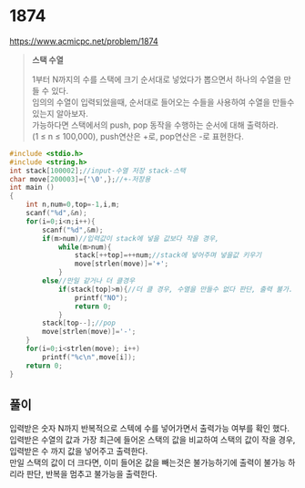 # 1874
https://www.acmicpc.net/problem/1874
>**스택 수열**
>
>1부터 N까지의 수를 스택에 크기 순서대로 넣었다가 뽑으면서 하나의 수열을 만들 수 있다.<br>
>임의의 수열이 입력되었을때, 순서대로 들어오는 수들을 사용하여 수열을 만들수 있는지 알아보자.<br>
>가능하다면 스택에서의 push, pop 동작을 수행하는 순서에 대해 출력하라.<br>
>(1 ≤ n ≤ 100,000), push연산은 +로, pop연산은 -로 표현한다.<br>
```c
#include <stdio.h>
#include <string.h>
int stack[100002];//input-수열 저장 stack-스택
char move[200003]={'\0',};//+-저장용 
int main ()
{
	int n,num=0,top=-1,i,m;
	scanf("%d",&n);
	for(i=0;i<n;i++){
		scanf("%d",&m);
		if(m>num)//입력값이 stack에 넣을 값보다 작을 경우,
			while(m>num){
				stack[++top]=++num;//stack에 넣어주며 넣을값 키우기
				move[strlen(move)]='+';	
			}
		else//만일 같거나 더 클경우
			if(stack[top]>m){//더 클 경우, 수열을 만들수 없다 판단, 출력 불가.
				printf("NO");
				return 0;
			}
        stack[top--];//pop
		move[strlen(move)]='-';
	}
	for(i=0;i<strlen(move); i++)
		printf("%c\n",move[i]);
	return 0;
}
```
## 풀이
입력받은 숫자 N까지 반복적으로 스텍에 수를 넣어가면서 출력가능 여부를 확인 했다.<br>
입력받은 수열의 값과 가장 최근에 들어온 스택의 값을 비교하여 스택의 값이 작을 경우, 입력받은 수 까지 값을 넣어주고 출력한다.<br>
만일 스택의 값이 더 크다면, 이미 들어온 값을 빼는것은 불가능하기에 출력이 불가능 하리라 판단, 반복을 멈추고 불가능을 출력한다.